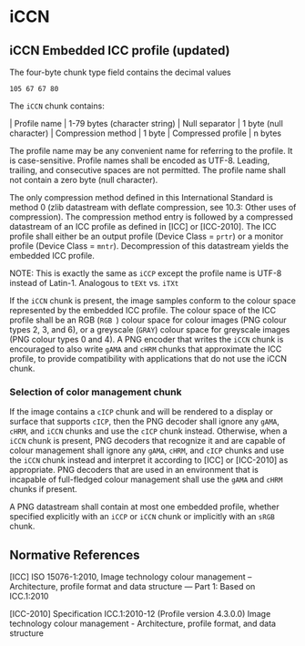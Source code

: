 # iCCN

## iCCN Embedded ICC profile (updated)
The four-byte chunk type field contains the decimal values

`105 67 67 80`

The `iCCN` chunk contains:

| Profile name |  1-79 bytes (character string)
| Null separator |	1 byte (null character)
| Compression method |	1 byte
| Compressed profile |	n bytes

The profile name may be any convenient name for referring to the profile. It is case-sensitive. Profile names shall be encoded as UTF-8. Leading, trailing, and consecutive spaces are not permitted. The profile name shall not contain a zero byte (null character). 

The only compression method defined in this International Standard is method 0 (zlib datastream with deflate compression, see 10.3: Other uses of compression). The compression method entry is followed by a compressed datastream of an ICC profile as defined in [ICC] or [ICC-2010]. The ICC profile shall either be an output profile (Device Class = `prtr`) or a monitor profile (Device Class = `mntr`). Decompression of this datastream yields the embedded ICC profile.

NOTE: This is exactly the same as `iCCP` except the profile name is UTF-8 instead of Latin-1. Analogous to `tEXt` vs. `iTXt`

If the `iCCN` chunk is present, the image samples conform to the colour space represented by the embedded ICC profile. The colour space of the ICC profile shall be an RGB (`RGB `) colour space for colour images (PNG colour types 2, 3, and 6), or a greyscale (`GRAY`) colour space for greyscale images (PNG colour types 0 and 4). A PNG encoder that writes the `iCCN` chunk is encouraged to also write `gAMA` and `cHRM` chunks that approximate the ICC profile, to provide compatibility with applications that do not use the iCCN chunk. 

### Selection of color management chunk
If the image contains a `cICP` chunk and will be rendered to a display or surface that supports `cICP`, then the PNG decoder shall ignore any `gAMA`, `cHRM`, and `iCCN` chunks and use the `cICP` chunk instead. Otherwise, when a `iCCN` chunk is present, PNG decoders that recognize it and are capable of colour management shall ignore any `gAMA`, `cHRM`, and `cICP` chunks and use the `iCCN` chunk instead and interpret it according to [ICC] or [ICC-2010] as appropriate. PNG decoders that are used in an environment that is incapable of full-fledged colour management shall use the `gAMA` and `cHRM` chunks if present.

A PNG datastream shall contain at most one embedded profile, whether specified explicitly with an `iCCP` or `iCCN` chunk or implicitly with an `sRGB` chunk.

## Normative References

[ICC] ISO 15076-1:2010, Image technology colour management – Architecture, profile format and data structure — Part 1: Based on ICC.1:2010

[ICC-2010] Specification ICC.1:2010-12 (Profile version 4.3.0.0) Image technology colour management - Architecture, profile format, and data structure

